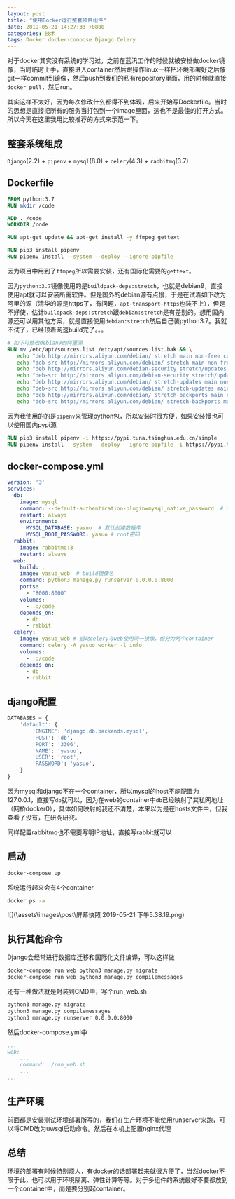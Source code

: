 ```yaml
---
layout: post
title: "使用Docker运行整套项目组件"
date: 2019-05-21 14:27:33 +0800
categories: 技术
tags: Docker docker-compose Django Celery
---
```


对于docker其实没有系统的学习过，之前在蓝汛工作的时候就被安排做docker镜像，当时临时上手，直接进入container然后跟操作linux一样把环境部署好之后像git一样commit到镜像，然后push到我们的私有repository里面，用的时候就直接`docker pull`，然后run。

其实这样不太好，因为每次修改什么都得不到体现，后来开始写Dockerfile。当时的思想是直接把所有的服务当打包到一个image里面，这也不是最佳的打开方式。所以今天在这里我用比较推荐的方式来示范一下。

## 整套系统组成

`Django`(2.2) + `pipenv` + `mysql`(8.0) + `celery`(4.3) + `rabbitmq`(3.7)

## Dockerfile

```dockerfile
FROM python:3.7
RUN mkdir /code

ADD . /code
WORKDIR /code

RUN apt-get update && apt-get install -y ffmpeg gettext

RUN pip3 install pipenv
RUN pipenv install --system --deploy --ignore-pipfile
```

因为项目中用到了`ffmpeg`所以需要安装，还有国际化需要的`gettext`。

因为`python:3.7`镜像使用的是`buildpack-deps:stretch`，也就是debian9，直接使用apt就可以安装所需软件。但是国外的debian源有点慢，于是在试着如下改为阿里的源（清华的源是https了，有问题，`apt-transport-https`也装不上），但是不好使，估计`buildpack-deps:stretch`跟`debian:stretch`是有差别的。想用国内源还可以用其他方案，就是直接使用`debian:stretch`然后自己装python3.7。我就不试了，已经顶着网速build完了。。。

```dockerfile
# 如下可修改debian9的阿里源
RUN mv /etc/apt/sources.list /etc/apt/sources.list.bak && \
   echo "deb http://mirrors.aliyun.com/debian/ stretch main non-free contrib" >/etc/apt/sources.list && \
   echo "deb-src http://mirrors.aliyun.com/debian/ stretch main non-free contrib" >/etc/apt/sources.list && \
   echo "deb http://mirrors.aliyun.com/debian-security stretch/updates main" >>/etc/apt/sources.list && \
   echo "deb-src http://mirrors.aliyun.com/debian-security stretch/updates main" >>/etc/apt/sources.list && \
   echo "deb http://mirrors.aliyun.com/debian/ stretch-updates main non-free contrib" >>/etc/apt/sources.list && \
   echo "deb-src http://mirrors.aliyun.com/debian/ stretch-updates main non-free contrib" >>/etc/apt/sources.list && \
   echo "deb http://mirrors.aliyun.com/debian/ stretch-backports main non-free contrib" >>/etc/apt/sources.list && \
   echo "deb-src http://mirrors.aliyun.com/debian/ stretch-backports main non-free contrib" >>/etc/apt/sources.list
```

因为我使用的的是`pipenv`来管理python包，所以安装时很方便，如果安装慢也可以使用国内pypi源

```dockerfile
RUN pip3 install pipenv -i https://pypi.tuna.tsinghua.edu.cn/simple
RUN pipenv install --system --deploy --ignore-pipfile -i https://pypi.tuna.tsinghua.edu.cn/simple
```

## docker-compose.yml

```yml
version: '3'
services:
  db:
    image: mysql
    command: --default-authentication-plugin=mysql_native_password  # mysql8默认的认证mysqlclinet不能链接，改为mysql_native_password
    restart: always
    environment:
      MYSQL_DATABASE: yasuo  # 默认创建数据库
      MYSQL_ROOT_PASSWORD: yasuo # root密码
  rabbit:
    image: rabbitmq:3
    restart: always
  web:
    build: .
    image: yasuo_web  # build镜像名
    command: python3 manage.py runserver 0.0.0.0:8000
    ports:
      - "8000:8000"
    volumes:
      - .:/code
    depends_on:
      - db
      - rabbit
  celery:
    image: yasuo_web # 启动celery与web使用同一镜像，但分为两个container
    command: celery -A yasuo worker -l info
    volumes:
      - .:/code
    depends_on:
      - db
      - rabbit
```

## django配置

```python
DATABASES = {
    'default': {
        'ENGINE': 'django.db.backends.mysql',
        'HOST': 'db',
        'PORT': '3306',
        'NAME': 'yasuo',
        'USER': 'root',
        'PASSWORD': 'yasuo',
    }
}
```

因为mysql和django不在一个container，所以mysql的host不能配置为127.0.0.1，直接写`db`就可以，因为在web的container中`db`已经映射了其私网地址（网桥docker0），具体如何映射的我还不清楚，本来以为是在hosts文件中，但我查看了没有，在研究研究。

同样配置rabbitmq也不需要写明IP地址，直接写rabbit就可以

## 启动

```bash
docker-compose up
```

系统运行起来会有4个container

```bash
docker ps -a
```

![](\assets\images\post\屏幕快照 2019-05-21 下午5.38.19.png)

## 执行其他命令

Django会经常进行数据库迁移和国际化文件编译，可以这样做

```bash
docker-compose run web python3 manage.py migrate
docker-compose run web python3 manage.py compilemessages
```

还有一种做法就是封装到CMD中，写个run_web.sh

```sh
python3 manage.py migrate
python3 manage.py compilemessages
python3 manage.py runserver 0.0.0.0:8000
```

然后docker-compose.yml中

```yml
...
web:
    ...
    command: ./run_web.sh
    ...
...
```

## 生产环境

前面都是安装测试环境部署所写的，我们在生产环境不能使用runserver来跑，可以将CMD改为uwsgi启动命令。然后在本机上配置nginx代理

## 总结

环境的部署有时候特别烦人，有docker的话部署起来就很方便了，当然docker不限于此，也可以用于环境隔离、弹性计算等等。对于多组件的系统最好不要都放到一个container中，而是要分别起container。

